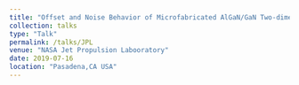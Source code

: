 ```yaml
---
title: "Offset and Noise Behavior of Microfabricated AlGaN/GaN Two-dimensional Electron Gas Hall-effect Sensors"
collection: talks
type: "Talk"
permalink: /talks/JPL
venue: "NASA Jet Propulsion Labooratory"
date: 2019-07-16
location: "Pasadena,CA USA"
---
```

